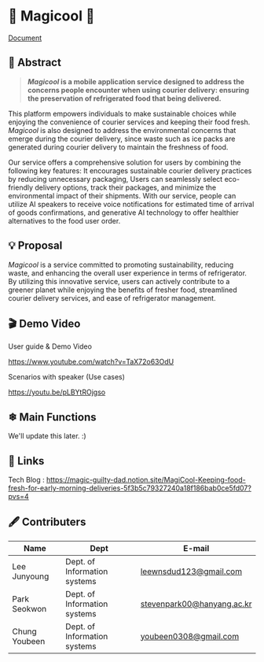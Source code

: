 # 🧊 Magicool 🥗
<!-- maybe an logo image here -->
[Document](https://github.com/magiCoolSE/magiCool_Documents/blob/main/1201.pdf)

## 📌 Abstract
> ***Magicool* is a mobile application service designed to address the concerns people encounter when using courier delivery: ensuring the preservation of refrigerated food that being delivered.**
> 
 This platform empowers individuals to make sustainable choices while enjoying the convenience of courier services and keeping their food fresh. *Magicool* is also designed to address the environmental concerns that emerge during the courier delivery, since waste such as ice packs are generated during courier delivery to maintain the freshness of food.

 
 Our service offers a comprehensive solution for users by combining the following key features:
 It encourages sustainable courier delivery practices by reducing unnecessary packaging,  Users can seamlessly select eco-friendly delivery options, track their packages, and minimize the environmental impact of their shipments. With our service, people can utilize AI speakers to receive voice notifications for estimated time of arrival of goods confirmations, and generative AI technology to offer healthier alternatives to the food user order. 

## 💡 Proposal
 *Magicool*  is a service committed to promoting sustainability, reducing waste, and enhancing the overall user experience in terms of refrigerator. By utilizing this innovative service, users can actively contribute to a greener planet while enjoying the benefits of fresher food, streamlined courier delivery services, and ease of refrigerator management.

## 🎬 Demo Video
User guide & Demo Video


https://www.youtube.com/watch?v=TaX72o63OdU


Scenarios with speaker (Use cases)


https://youtu.be/pLBYtROjgso



## ❄ Main Functions
We'll update this later. :)

## 🔗 Links
Tech Blog : https://magic-guilty-dad.notion.site/MagiCool-Keeping-food-fresh-for-early-morning-deliveries-5f3b5c79327240a18f186bab0ce5fd07?pvs=4


## 🖋 Contributers

|Name|Dept|E-mail|
|----------|----------|------------|
|Lee Junyoung|Dept. of Information systems|leewnsdud123@gmail.com|
|Park Seokwon|Dept. of Information systems|stevenpark00@hanyang.ac.kr|
|Chung Youbeen|Dept. of Information systems|youbeen0308@gmail.com|

<!--
**Refrrange/Refrrange** is a ✨ _special_ ✨ repository because its `README.md` (this file) appears on your GitHub profile.

Here are some ideas to get you started:

- 🔭 I’m currently working on ...
- 🌱 I’m currently learning ...
- 👯 I’m looking to collaborate on ...
- 🤔 I’m looking for help with ...
- 💬 Ask me about ...
- 📫 How to reach me: ...
- 😄 Pronouns: ...
- ⚡ Fun fact: ...
-->
